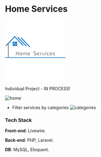 # Home Services

<p align="left">
  <img src="public/images/logo2.png" />
</p>

Individual Project - IN PROCESS!

![home](https://user-images.githubusercontent.com/78318499/144111082-bb0ced91-126a-4158-b713-911c73b2574a.png)

- Filter services by categories
![categories](https://user-images.githubusercontent.com/78318499/144468927-34f15624-f3fc-444c-a542-505a0a7f1932.png)

### Tech Stack

**Front-end**: Livewire.

**Back-end**: PHP, Laravel.

**DB**: MySQL, Eloquent.


